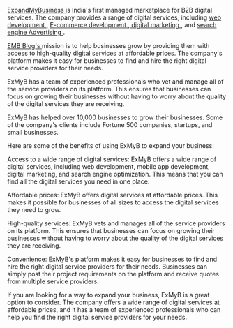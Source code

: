 <a href="https://emb.global/"> ExpandMyBusiness </a>  is India's first managed marketplace for B2B digital services. The company provides a range of digital services, including <a href="https://www.emb.global/service/website-development"> web development </a>, <a href="https://emb.global/service/e-commerce-development"> E-commerce development </a>,<a href="https://emb.global/service/digital-marketing"> digital marketing </a> , and <a href="https://www.emb.global/service/search-engine-advertising">  search engine Advertising </a> .

<a href="https://blog.emb.global/"> EMB  Blog's </a> mission is to help businesses grow by providing them with access to high-quality digital services at affordable prices. The company's platform makes it easy for businesses to find and hire the right digital service providers for their needs.

ExMyB has a team of experienced professionals who vet and manage all of the service providers on its platform. This ensures that businesses can focus on growing their businesses without having to worry about the quality of the digital services they are receiving.

ExMyB has helped over 10,000 businesses to grow their businesses. Some of the company's clients include Fortune 500 companies, startups, and small businesses.

Here are some of the benefits of using ExMyB to expand your business:

Access to a wide range of digital services: ExMyB offers a wide range of digital services, including web development, mobile app development, digital marketing, and search engine optimization. This means that you can find all the digital services you need in one place.

Affordable prices: ExMyB offers digital services at affordable prices. This makes it possible for businesses of all sizes to access the digital services they need to grow.

High-quality services: ExMyB vets and manages all of the service providers on its platform. This ensures that businesses can focus on growing their businesses without having to worry about the quality of the digital services they are receiving.

Convenience: ExMyB's platform makes it easy for businesses to find and hire the right digital service providers for their needs. Businesses can simply post their project requirements on the platform and receive quotes from multiple service providers.

If you are looking for a way to expand your business, ExMyB is a great option to consider. The company offers a wide range of digital services at affordable prices, and it has a team of experienced professionals who can help you find the right digital service providers for your needs.
